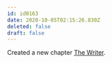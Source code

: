 ```yaml
---
id: id0163
date: 2020-10-05T02:15:26.830Z
deleted: false
draft: false
---
```


Created a new chapter [The Writer][1].

[1]: the-writer.html
